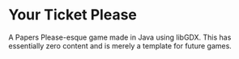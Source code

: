 # Your Ticket Please
A Papers Please-esque game made in Java using libGDX. This has essentially zero content and is merely a template for future games.
